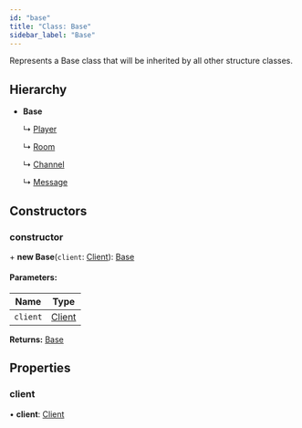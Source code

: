 ```yaml
---
id: "base"
title: "Class: Base"
sidebar_label: "Base"
---
```


Represents a Base class that will be inherited by all other structure classes.

## Hierarchy

* **Base**

  ↳ [Player](player.md)

  ↳ [Room](room.md)

  ↳ [Channel](channel.md)

  ↳ [Message](message.md)

## Constructors

### constructor

\+ **new Base**(`client`: [Client](client.md)): [Base](base.md)

#### Parameters:

Name | Type |
------ | ------ |
`client` | [Client](client.md) |

**Returns:** [Base](base.md)

## Properties

### client

•  **client**: [Client](client.md)
